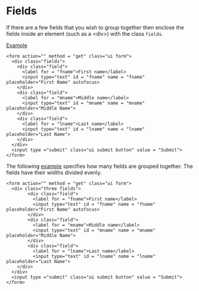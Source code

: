 
# Fields

If there are a few fields that you wish to group together then enclose the fields inside an element (such as a &lt;div&gt;) with the class `fields`.

<a href="archives/Class Htmls/ex2.html" target = "_blank">Example</a>

~~~
<form action="" method = "get" class="ui form">
  <div class="fields">
    <div class="field">
      <label for = "fname">First name</label>
      <input type="text" id = "fname" name = "fname" placeholder="First Name" autofocus>
    </div>
    <div class="field">
      <label for = "mname">Middle name</label>
      <input type="text" id = "mname" name = "mname"  placeholder="Middle Name">
    </div>
    <div class="field">
      <label for = "lname">Last name</label>
      <input type="text" id = "lname" name = "lname"  placeholder="Last Name">
    </div>
  </div>
  <input type ="submit" class="ui submit button" value = "Submit">
</form>
~~~

The following <a href="archives/Class Htmls/ex3.html" target = "_blank">example</a> specifies how many fields are grouped together. The fields 
have their widths divided evenly.

~~~
<form action="" method = "get" class="ui form">
  <div class="three fields">
        <div class="field">
	      <label for = "fname">First name</label>
	      <input type="text" id = "fname" name = "fname" placeholder="First Name" autofocus>
	    </div>
	    <div class="field">
	      <label for = "mname">Middle name</label>
	      <input type="text" id = "mname" name = "mname"  placeholder="Middle Name">
	    </div>
	    <div class="field">
	      <label for = "lname">Last name</label>
	      <input type="text" id = "lname" name = "lname"  placeholder="Last Name">
    </div>
  </div>
  <input type ="submit" class="ui submit button" value = "Submit">
</form>
~~~

